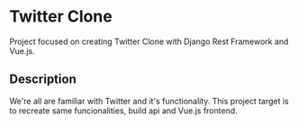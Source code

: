 # Twitter Clone 

Project focused on creating Twitter Clone with Django Rest Framework and Vue.js.

## Description

We're all are familiar with Twitter and it's functionality. This project target is to recreate same funcionalities, build api and Vue.js frontend.